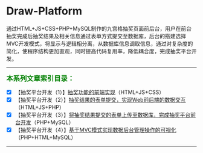 # Draw-Platform
通过HTML+JS+CSS+PHP+MySQL制作的九宫格抽奖页面前后台，用户在前台抽奖完成后抽奖结果及相关信息通过表单方式提交至数据库，后台的搭建选择MVC开发模式，将显示与逻辑相分离，从数据库信息调取信息，通过对复杂度的简化，使程序结构更加直观，同时提高代码复用率，降低耦合度，完成抽奖平台开发。
***
<font face="微软雅黑" size=4 color=green >**本系列文章索引目录：**</font>
 - [X]  【抽奖平台开发（1）】[抽奖功能的前端实现](https://dengxj.blog.csdn.net/article/details/99699427)（HTML+JS+CSS）
 - [X] 【抽奖平台开发（2）】[抽奖结果的表单提交，实现Web前后端的数据交互](https://dengxj.blog.csdn.net/article/details/99729936)（HTML+JS+PHP）
 - [X] 【抽奖平台开发（3）】[将抽奖结果提交的表单上传至数据库，完成抽奖平台前台开发](https://dengxj.blog.csdn.net/article/details/99869502)（PHP+MySQL）
 - [X] 【抽奖平台开发（4）】[基于MVC模式实现数据后台管理操作的可视化](https://dengxj.blog.csdn.net/article/details/100816981)（PHP+HTML+MySQL）
***
<div align=center><src="https://img-blog.csdnimg.cn/20191005152146573.gif"/></div>

